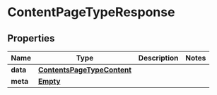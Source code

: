 
# ContentPageTypeResponse

## Properties
Name | Type | Description | Notes
------------ | ------------- | ------------- | -------------
**data** | [**ContentsPageTypeContent**](ContentsPageTypeContent.md) |  | 
**meta** | [**Empty**](Empty.md) |  | 




